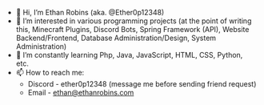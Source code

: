 - 👋 Hi, I’m Ethan Robins (aka. @Ether0p12348)
- 👀 I’m interested in various programming projects (at the point of writing this, Minecraft Plugins, Discord Bots, Spring Framework (API), Website Backend/Frontend, Database Administration/Design, System Administration)
- 🌱 I’m constantly learning Php, Java, JavaScript, HTML, CSS, Python, etc.
- 📫 How to reach me:
  - Discord - ether0p12348 (message me before sending friend request)
  - Email - ethan@ethanrobins.com
